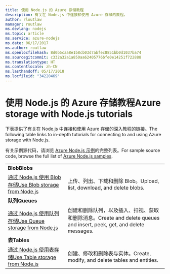 ```yaml
---
title: 使用 Node.js 的 Azure 存储教程
description: 有关在 Node.js 中连接和使用 Azure 存储的教程。
author: rloutlaw
manager: routlaw
ms.devlang: nodejs
ms.topic: article
ms.service: azure-nodejs
ms.date: 06/17/2017
ms.author: routlaw
ms.openlocfilehash: 8d0b5caa8e1b8cb03d7abfec8851bb0d1037ba74
ms.sourcegitcommit: c332a32a1a850aa62405776bfe0e14251f722888
ms.translationtype: HT
ms.contentlocale: zh-CN
ms.lasthandoff: 05/17/2018
ms.locfileid: "34220469"
---
```

# <a name="azure-storage-with-nodejs-tutorials"></a><span data-ttu-id="f0495-103">使用 Node.js 的 Azure 存储教程</span><span class="sxs-lookup"><span data-stu-id="f0495-103">Azure storage with Node.js tutorials</span></span>

<span data-ttu-id="f0495-104">下表提供了有关在 Node.js 中连接和使用 Azure 存储的深入教程的链接。</span><span class="sxs-lookup"><span data-stu-id="f0495-104">The following table links to in-depth tutorials for connecting to and using Azure storage with Node.js.</span></span>

<span data-ttu-id="f0495-105">有关示例源代码，请浏览 [Azure Node.js 示例](https://azure.microsoft.com/resources/samples/?term=nodejs)的完整列表。</span><span class="sxs-lookup"><span data-stu-id="f0495-105">For sample source code, browse the full list of [Azure Node.js samples](https://azure.microsoft.com/resources/samples/?term=nodejs).</span></span>

| | |
|---|---|
| <span data-ttu-id="f0495-106">**Blob**</span><span class="sxs-lookup"><span data-stu-id="f0495-106">**Blobs**</span></span> ||
| [<span data-ttu-id="f0495-107">通过 Node.js 使用 Blob 存储</span><span class="sxs-lookup"><span data-stu-id="f0495-107">Use Blob storage from Node.js</span></span>](http://docs.microsoft.com/azure/storage/storage-nodejs-how-to-use-blob-storage?toc=/azure/node/toc.json&bc=/azure/node/toc.json) | <span data-ttu-id="f0495-108">上传、列出、下载和删除 Blob。</span><span class="sxs-lookup"><span data-stu-id="f0495-108">Upload, list, download, and delete blobs.</span></span> |
| <span data-ttu-id="f0495-109">**队列**</span><span class="sxs-lookup"><span data-stu-id="f0495-109">**Queues**</span></span> ||
| [<span data-ttu-id="f0495-110">通过 Node.js 使用队列存储</span><span class="sxs-lookup"><span data-stu-id="f0495-110">Use Queue storage from Node.js</span></span>](http://docs.microsoft.com/azure/storage/storage-nodejs-how-to-use-queues?toc=/azure/node/toc.json&bc=/azure/node/toc.json) | <span data-ttu-id="f0495-111">创建和删除队列，以及插入、扫视、获取和删除消息。</span><span class="sxs-lookup"><span data-stu-id="f0495-111">Create and delete queues and insert, peek, get, and delete messages.</span></span> |
| <span data-ttu-id="f0495-112">**表**</span><span class="sxs-lookup"><span data-stu-id="f0495-112">**Tables**</span></span> ||
| [<span data-ttu-id="f0495-113">通过 Node.js 使用表存储</span><span class="sxs-lookup"><span data-stu-id="f0495-113">Use Table storage from Node.js</span></span>](http://docs.microsoft.com/azure/storage/storage-nodejs-how-to-use-table-storage?toc=/azure/node/toc.json&bc=/azure/node/toc.json) | <span data-ttu-id="f0495-114">创建、修改和删除表与实体。</span><span class="sxs-lookup"><span data-stu-id="f0495-114">Create, modify, and delete tables and entities.</span></span> |
